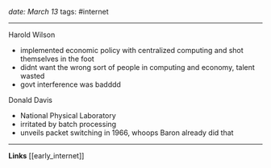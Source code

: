 *date: March 13*
tags: #internet 

---
Harold Wilson
- implemented economic policy with centralized computing and shot themselves in the foot
- didnt want the wrong sort of people in computing and economy, talent wasted
- govt interference was badddd

Donald Davis
- National Physical Laboratory
- irritated by batch processing
- unveils packet switching in 1966, whoops Baron already did that

---
**Links**
[[early_internet]]